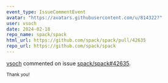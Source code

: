 ```yaml
---
event_type: IssueCommentEvent
avatar: "https://avatars.githubusercontent.com/u/814322?"
user: vsoch
date: 2024-02-18
repo_name: spack/spack
html_url: https://github.com/spack/spack/pull/42635
repo_url: https://github.com/spack/spack
---
```


<a href='https://github.com/vsoch' target='_blank'>vsoch</a> commented on issue <a href='https://github.com/spack/spack/pull/42635' target='_blank'>spack/spack#42635</a>.

<small>Thank you! 